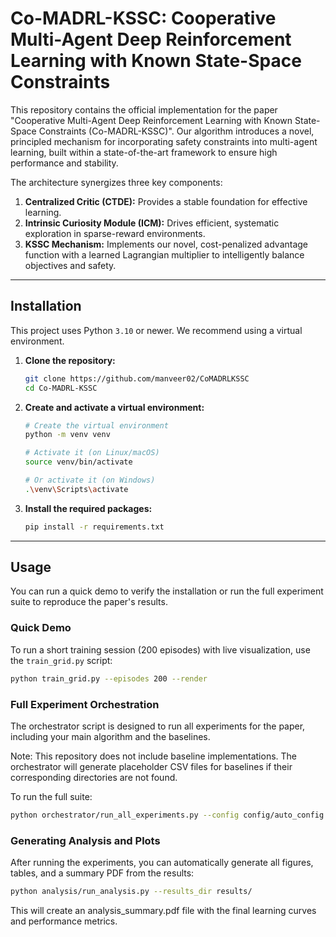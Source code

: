 # Co-MADRL-KSSC: Cooperative Multi-Agent Deep Reinforcement Learning with Known State-Space Constraints

This repository contains the official implementation for the paper "Cooperative Multi-Agent Deep Reinforcement Learning with Known State-Space Constraints (Co-MADRL-KSSC)". Our algorithm introduces a novel, principled mechanism for incorporating safety constraints into multi-agent learning, built within a state-of-the-art framework to ensure high performance and stability.

The architecture synergizes three key components:
1.  **Centralized Critic (CTDE):** Provides a stable foundation for effective learning.
2.  **Intrinsic Curiosity Module (ICM):** Drives efficient, systematic exploration in sparse-reward environments.
3.  **KSSC Mechanism:** Implements our novel, cost-penalized advantage function with a learned Lagrangian multiplier to intelligently balance objectives and safety.

---
## Installation

This project uses Python `3.10` or newer. We recommend using a virtual environment.

1.  **Clone the repository:**
    ```bash
    git clone https://github.com/manveer02/CoMADRLKSSC
    cd Co-MADRL-KSSC
    ```

2.  **Create and activate a virtual environment:**
    ```bash
    # Create the virtual environment
    python -m venv venv

    # Activate it (on Linux/macOS)
    source venv/bin/activate

    # Or activate it (on Windows)
    .\venv\Scripts\activate
    ```

3.  **Install the required packages:**
    ```bash
    pip install -r requirements.txt
    ```

---
## Usage

You can run a quick demo to verify the installation or run the full experiment suite to reproduce the paper's results.

### Quick Demo

To run a short training session (200 episodes) with live visualization, use the `train_grid.py` script:

```bash
python train_grid.py --episodes 200 --render
```

### Full Experiment Orchestration

The orchestrator script is designed to run all experiments for the paper, including your main algorithm and the baselines.

Note: This repository does not include baseline implementations. The orchestrator will generate placeholder CSV files for baselines if their corresponding directories are not found.

To run the full suite:

```bash
python orchestrator/run_all_experiments.py --config config/auto_config.yaml
```

### Generating Analysis and Plots

After running the experiments, you can automatically generate all figures, tables, and a summary PDF from the results:

```bash
python analysis/run_analysis.py --results_dir results/
```

This will create an analysis_summary.pdf file with the final learning curves and performance metrics.
